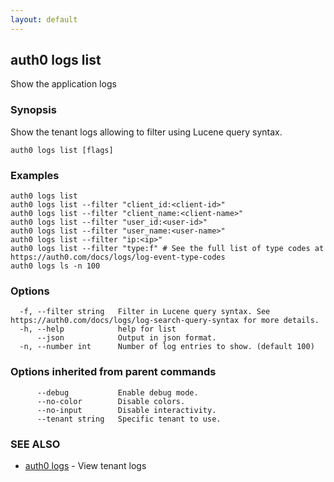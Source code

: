 ```yaml
---
layout: default
---
```

## auth0 logs list

Show the application logs

### Synopsis

Show the tenant logs allowing to filter using Lucene query syntax.

```
auth0 logs list [flags]
```

### Examples

```
auth0 logs list
auth0 logs list --filter "client_id:<client-id>"
auth0 logs list --filter "client_name:<client-name>"
auth0 logs list --filter "user_id:<user-id>"
auth0 logs list --filter "user_name:<user-name>"
auth0 logs list --filter "ip:<ip>"
auth0 logs list --filter "type:f" # See the full list of type codes at https://auth0.com/docs/logs/log-event-type-codes
auth0 logs ls -n 100
```

### Options

```
  -f, --filter string   Filter in Lucene query syntax. See https://auth0.com/docs/logs/log-search-query-syntax for more details.
  -h, --help            help for list
      --json            Output in json format.
  -n, --number int      Number of log entries to show. (default 100)
```

### Options inherited from parent commands

```
      --debug           Enable debug mode.
      --no-color        Disable colors.
      --no-input        Disable interactivity.
      --tenant string   Specific tenant to use.
```

### SEE ALSO

* [auth0 logs](auth0_logs.md)	 - View tenant logs


